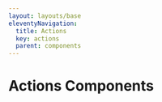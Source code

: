```yaml
---
layout: layouts/base
eleventyNavigation:
  title: Actions
  key: actions
  parent: components
---
```


# Actions Components

